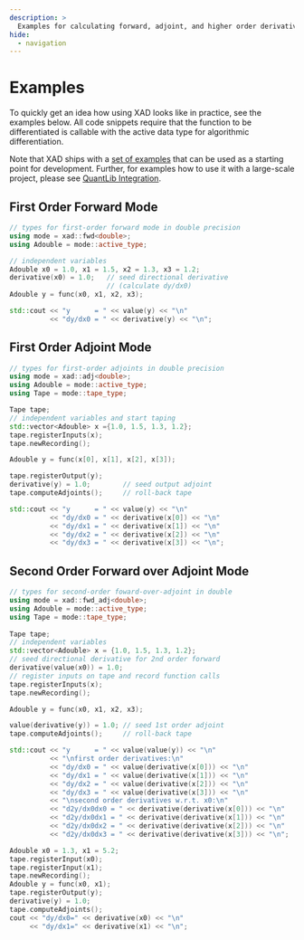 ```yaml
---
description: >
  Examples for calculating forward, adjoint, and higher order derivatives with the XAD automatic differentiation tool.
hide:
  - navigation
---
```


# Examples

To quickly get an idea how using XAD looks like in practice,
see the examples below.
All code snippets require that the function to be differentiated
is callable with the active data type for algorithmic differentiation.

Note that XAD ships with a [set of examples](https://github.com/auto-differentiation/XAD/tree/main/samples) that can be used as a starting point for development.
Further, for examples how to use it with a large-scale project,
please see [QuantLib Integration](quantlib/cxx.md).

## First Order Forward Mode

```c++
// types for first-order forward mode in double precision
using mode = xad::fwd<double>;
using Adouble = mode::active_type;

// independent variables
Adouble x0 = 1.0, x1 = 1.5, x2 = 1.3, x3 = 1.2;  
derivative(x0) = 1.0;   // seed directional derivative
                        // (calculate dy/dx0)
Adouble y = func(x0, x1, x2, x3); 

std::cout << "y      = " << value(y) << "\n"
          << "dy/dx0 = " << derivative(y) << "\n";
```

## First Order Adjoint Mode

```c++
// types for first-order adjoints in double precision
using mode = xad::adj<double>;
using Adouble = mode::active_type;
using Tape = mode::tape_type;

Tape tape;
// independent variables and start taping
std::vector<Adouble> x ={1.0, 1.5, 1.3, 1.2};  
tape.registerInputs(x);
tape.newRecording();

Adouble y = func(x[0], x[1], x[2], x[3]);

tape.registerOutput(y);
derivative(y) = 1.0;        // seed output adjoint
tape.computeAdjoints();     // roll-back tape

std::cout << "y      = " << value(y) << "\n"
          << "dy/dx0 = " << derivative(x[0]) << "\n"
          << "dy/dx1 = " << derivative(x[1]) << "\n"
          << "dy/dx2 = " << derivative(x[2]) << "\n"
          << "dy/dx3 = " << derivative(x[3]) << "\n";
```

## Second Order Forward over Adjoint Mode

```c++
// types for second-order foward-over-adjoint in double
using mode = xad::fwd_adj<double>;
using Adouble = mode::active_type;
using Tape = mode::tape_type;
  
Tape tape;
// independent variables
std::vector<Adouble> x = {1.0, 1.5, 1.3, 1.2};  
// seed directional derivative for 2nd order forward
derivative(value(x0)) = 1.0;  
// register inputs on tape and record function calls
tape.registerInputs(x);     
tape.newRecording();        

Adouble y = func(x0, x1, x2, x3);

value(derivative(y)) = 1.0; // seed 1st order adjoint
tape.computeAdjoints();     // roll-back tape

std::cout << "y      = " << value(value(y)) << "\n"
          << "\nfirst order derivatives:\n"
          << "dy/dx0 = " << value(derivative(x[0])) << "\n"
          << "dy/dx1 = " << value(derivative(x[1])) << "\n"
          << "dy/dx2 = " << value(derivative(x[2])) << "\n"
          << "dy/dx3 = " << value(derivative(x[3])) << "\n"
          << "\nsecond order derivatives w.r.t. x0:\n"
          << "d2y/dx0dx0 = " << derivative(derivative(x[0])) << "\n"
          << "d2y/dx0dx1 = " << derivative(derivative(x[1])) << "\n"
          << "d2y/dx0dx2 = " << derivative(derivative(x[2])) << "\n"
          << "d2y/dx0dx3 = " << derivative(derivative(x[3])) << "\n";
```

```c++
Adouble x0 = 1.3, x1 = 5.2;  
tape.registerInput(x0); 
tape.registerInput(x1);
tape.newRecording(); 
Adouble y = func(x0, x1);
tape.registerOutput(y);
derivative(y) = 1.0;
tape.computeAdjoints();
cout << "dy/dx0=" << derivative(x0) << "\n"
     << "dy/dx1=" << derivative(x1) << "\n";
```
